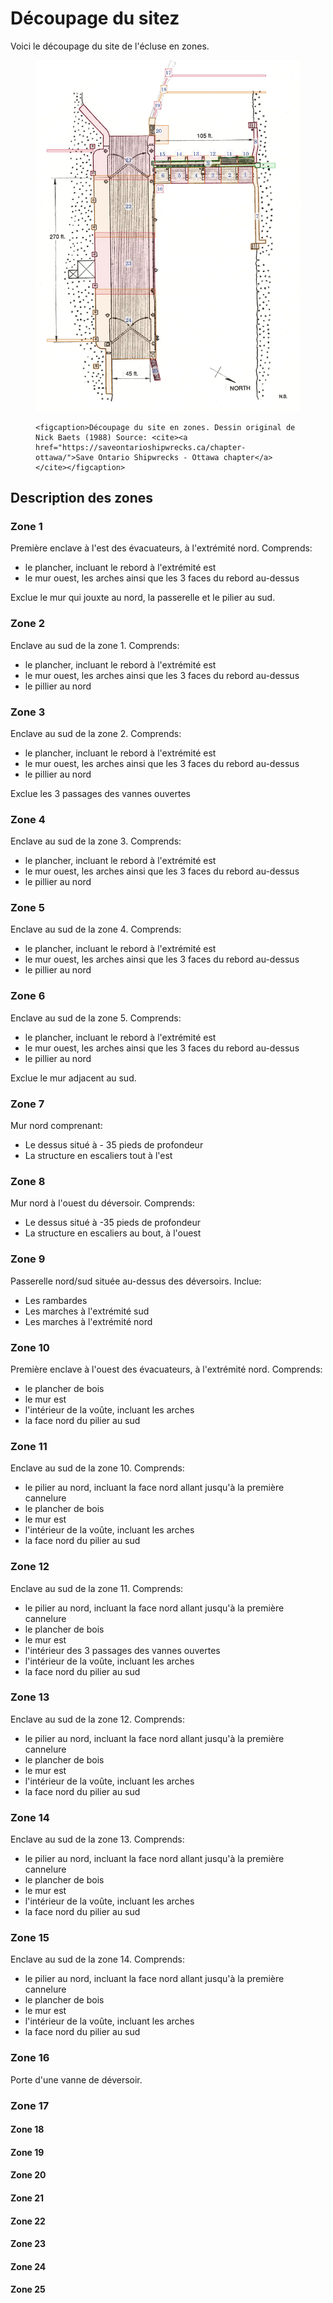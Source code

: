 ---
---

# Découpage du sitez

Voici le découpage du site de l'écluse en zones.

<figure>

![Découpage du site en zones](decoupage-du-site.webp)

    <figcaption>Découpage du site en zones. Dessin original de Nick Baets (1988) Source: <cite><a href="https://saveontarioshipwrecks.ca/chapter-ottawa/">Save Ontario Shipwrecks - Ottawa chapter</a></cite></figcaption>

</figure>

## Description des zones

### Zone 1

Première enclave à l'est des évacuateurs, à l'extrémité nord. Comprends:

- le plancher, incluant le rebord à l'extrémité est
- le mur ouest, les arches ainsi que les 3 faces du rebord au-dessus

Exclue le mur qui jouxte au nord, la passerelle et le pilier au sud.

### Zone 2

Enclave au sud de la zone 1. Comprends:

- le plancher, incluant le rebord à l'extrémité est
- le mur ouest, les arches ainsi que les 3 faces du rebord au-dessus
- le pillier au nord

### Zone 3

Enclave au sud de la zone 2. Comprends:

- le plancher, incluant le rebord à l'extrémité est
- le mur ouest, les arches ainsi que les 3 faces du rebord au-dessus
- le pillier au nord

Exclue les 3 passages des vannes ouvertes

### Zone 4

Enclave au sud de la zone 3. Comprends:

- le plancher, incluant le rebord à l'extrémité est
- le mur ouest, les arches ainsi que les 3 faces du rebord au-dessus
- le pillier au nord

### Zone 5

Enclave au sud de la zone 4. Comprends:

- le plancher, incluant le rebord à l'extrémité est
- le mur ouest, les arches ainsi que les 3 faces du rebord au-dessus
- le pillier au nord

### Zone 6

Enclave au sud de la zone 5. Comprends:

- le plancher, incluant le rebord à l'extrémité est
- le mur ouest, les arches ainsi que les 3 faces du rebord au-dessus
- le pillier au nord

Exclue le mur adjacent au sud.

### Zone 7

Mur nord comprenant:

- Le dessus situé à - 35 pieds de profondeur
- La structure en escaliers tout à l'est

### Zone 8

Mur nord à l'ouest du déversoir. Comprends:

- Le dessus situé à -35 pieds de profondeur
- La structure en escaliers au bout, à l'ouest

### Zone 9

Passerelle nord/sud située au-dessus des déversoirs. Inclue:

- Les rambardes
- Les marches à l'extrémité sud
- Les marches à l'extrémité nord

### Zone 10

Première enclave à l'ouest des évacuateurs, à l'extrémité nord. Comprends:

- le plancher de bois
- le mur est
- l'intérieur de la voûte, incluant les arches
- la face nord du pilier au sud

### Zone 11

Enclave au sud de la zone 10. Comprends:

- le pilier au nord, incluant la face nord allant jusqu'à la première cannelure
- le plancher de bois
- le mur est
- l'intérieur de la voûte, incluant les arches
- la face nord du pilier au sud

### Zone 12

Enclave au sud de la zone 11. Comprends:

- le pilier au nord, incluant la face nord allant jusqu'à la première cannelure
- le plancher de bois
- le mur est
- l'intérieur des 3 passages des vannes ouvertes
- l'intérieur de la voûte, incluant les arches
- la face nord du pilier au sud

### Zone 13

Enclave au sud de la zone 12. Comprends:

- le pilier au nord, incluant la face nord allant jusqu'à la première cannelure
- le plancher de bois
- le mur est
- l'intérieur de la voûte, incluant les arches
- la face nord du pilier au sud

### Zone 14

Enclave au sud de la zone 13. Comprends:

- le pilier au nord, incluant la face nord allant jusqu'à la première cannelure
- le plancher de bois
- le mur est
- l'intérieur de la voûte, incluant les arches
- la face nord du pilier au sud

### Zone 15

Enclave au sud de la zone 14. Comprends:

- le pilier au nord, incluant la face nord allant jusqu'à la première cannelure
- le plancher de bois
- le mur est
- l'intérieur de la voûte, incluant les arches
- la face nord du pilier au sud

### Zone 16

Porte d'une vanne de déversoir.

### Zone 17

#### Zone 18

#### Zone 19

#### Zone 20

#### Zone 21

#### Zone 22

#### Zone 23

#### Zone 24

#### Zone 25

